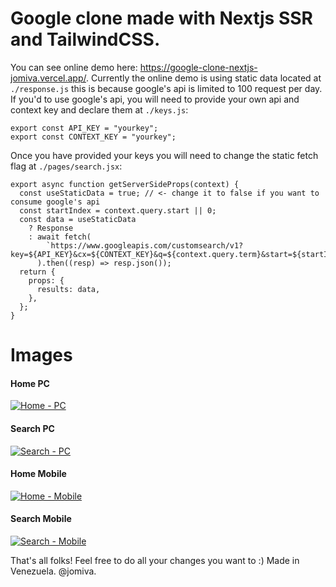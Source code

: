 # Google clone made with Nextjs SSR and TailwindCSS.

You can see online demo here: https://google-clone-nextjs-jomiva.vercel.app/.
Currently the online demo is using static data located at `./response.js` this is because google's api is limited to 100 request per day. If you'd to use google's api, you will need to provide your own api and context key and declare them at `./keys.js`: 

    export const API_KEY = "yourkey";
    export const CONTEXT_KEY = "yourkey";

Once you have provided your keys you will need to change the static fetch flag at `./pages/search.jsx`:


    export async function getServerSideProps(context) {
      const useStaticData = true; // <- change it to false if you want to consume google's api
      const startIndex = context.query.start || 0;
      const data = useStaticData
        ? Response
        : await fetch(
            `https://www.googleapis.com/customsearch/v1?key=${API_KEY}&cx=${CONTEXT_KEY}&q=${context.query.term}&start=${startIndex}`
          ).then((resp) => resp.json());
      return {
        props: {
          results: data,
        },
      };
    }

# Images 

#### Home PC
[![Home - PC](https://res.cloudinary.com/dzu5vmaht/image/upload/v1618579820/DeepinScreenshot_select-area_20210416093005_bhscfp.png "Home - PC")](https://res.cloudinary.com/dzu5vmaht/image/upload/v1618579820/DeepinScreenshot_select-area_20210416093005_bhscfp.png "Home - PC")

#### Search PC
[![Search - PC](https://res.cloudinary.com/dzu5vmaht/image/upload/v1618579850/DeepinScreenshot_select-area_20210416093040_bpps8q.png "Search - PC")](https://res.cloudinary.com/dzu5vmaht/image/upload/v1618579850/DeepinScreenshot_select-area_20210416093040_bpps8q.pnghttp:// "Search - PC")

#### Home Mobile
[![Home - Mobile](https://res.cloudinary.com/dzu5vmaht/image/upload/v1618579928/DeepinScreenshot_select-area_20210416093151_ayjrpn.png "Home - Mobile")](https://res.cloudinary.com/dzu5vmaht/image/upload/v1618579928/DeepinScreenshot_select-area_20210416093151_ayjrpn.pnghttp:// "Home - Mobile")

#### Search Mobile
[![Search - Mobile](https://res.cloudinary.com/dzu5vmaht/image/upload/v1618579930/DeepinScreenshot_select-area_20210416093138_djz99i.png "Search - Mobile")](http://https://res.cloudinary.com/dzu5vmaht/image/upload/v1618579930/DeepinScreenshot_select-area_20210416093138_djz99i.png "Search - Mobile")

That's all folks! Feel free to do all your changes you want to :)
Made in Venezuela. @jomiva.
